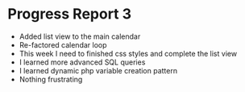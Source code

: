 Progress Report 3
================
- Added list view to the main calendar
- Re-factored calendar loop
- This week I need to finished css styles and complete the list view
- I learned more advanced SQL queries
- I learned dynamic php variable creation pattern
- Nothing frustrating
